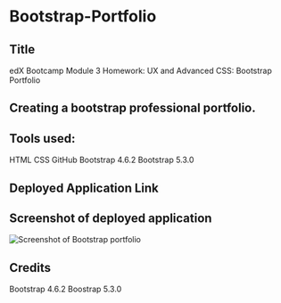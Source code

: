 # Bootstrap-Portfolio

## Title
edX Bootcamp Module 3 Homework: UX and Advanced CSS: Bootstrap Portfolio

## Creating a bootstrap professional portfolio.

## Tools used:
HTML
CSS
GitHub
Bootstrap 4.6.2
Bootstrap 5.3.0

## Deployed Application Link

## Screenshot of deployed application 
![Screenshot of Bootstrap portfolio](/images/ScreenshotModule3hwk.pngimages)


## Credits 
Bootstrap 4.6.2
Boostrap 5.3.0